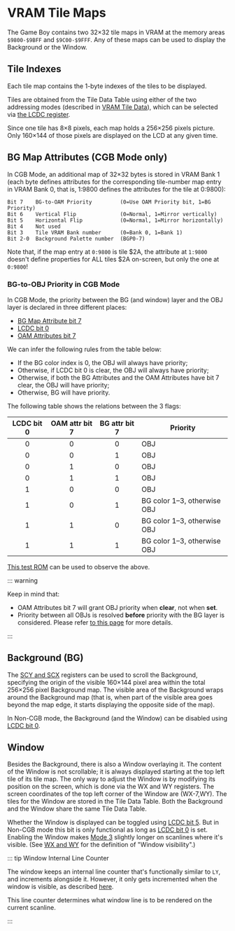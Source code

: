 
# VRAM Tile Maps

The Game Boy contains two 32×32 tile maps in VRAM at
the memory areas `$9800-$9BFF` and `$9C00-$9FFF`. Any of these maps can be used to
display the Background or the Window.

## Tile Indexes

Each tile map contains the 1-byte indexes of the
tiles to be displayed.

Tiles are obtained from the Tile Data Table using either of the two
addressing modes (described in [VRAM Tile Data](<#VRAM Tile Data>)), which
can be selected via [the LCDC register](<#FF40 — LCDC: LCD control>).

Since one tile has 8×8 pixels, each map holds a 256×256 pixels picture.
Only 160×144 of those pixels are displayed on the LCD at any given time.

## BG Map Attributes (CGB Mode only)

In CGB Mode, an additional map of 32×32 bytes is stored in VRAM Bank 1
(each byte defines attributes for the corresponding tile-number map
entry in VRAM Bank 0, that is, 1:9800 defines the attributes for the tile at
0:9800):

```
Bit 7    BG-to-OAM Priority         (0=Use OAM Priority bit, 1=BG Priority)
Bit 6    Vertical Flip              (0=Normal, 1=Mirror vertically)
Bit 5    Horizontal Flip            (0=Normal, 1=Mirror horizontally)
Bit 4    Not used
Bit 3    Tile VRAM Bank number      (0=Bank 0, 1=Bank 1)
Bit 2-0  Background Palette number  (BGP0-7)
```

Note that, if the map entry at `0:9800` is tile \$2A, the attribute at
`1:9800` doesn't define properties for ALL tiles \$2A on-screen, but only
the one at `0:9800`!

### BG-to-OBJ Priority in CGB Mode

In CGB Mode, the priority between the BG (and window) layer and the OBJ layer is declared in three different places:
- [BG Map Attribute bit 7](<#BG Map Attributes (CGB Mode only)>)
- [LCDC bit 0](<#LCDC.0 — BG and Window enable/priority>)
- [OAM Attributes bit 7](<#Byte 3 — Attributes/Flags>)

We can infer the following rules from the table below:
* If the BG color index is 0, the OBJ will always have priority;
* Otherwise, if LCDC bit 0 is clear, the OBJ will always have priority;
* Otherwise, if both the BG Attributes and the OAM Attributes have bit 7 clear, the OBJ will have priority;
* Otherwise, BG will have priority.

The following table shows the relations between the 3 flags:

LCDC bit 0 | OAM attr bit 7 | BG attr bit 7 | Priority
:---------:|:--------------:|:-------------:|---------
0          | 0              | 0             | OBJ
0          | 0              | 1             | OBJ
0          | 1              | 0             | OBJ
0          | 1              | 1             | OBJ
1          | 0              | 0             | OBJ
1          | 0              | 1             | BG color 1–3, otherwise OBJ
1          | 1              | 0             | BG color 1–3, otherwise OBJ
1          | 1              | 1             | BG color 1–3, otherwise OBJ

[This test ROM](https://github.com/alloncm/MagenTests) can be used to observe the above.

::: warning

Keep in mind that:
* OAM Attributes bit 7 will grant OBJ priority when **clear**, not when **set**.
* Priority between all OBJs is resolved **before** priority with the BG layer is considered.
  Please refer [to this page](<#Drawing priority>) for more details.

:::

## Background (BG)

The [SCY and SCX](<#FF42–FF43 — SCY, SCX: Viewport Y position, X position>)
registers can be used to scroll the Background, specifying the origin of the visible
160×144 pixel area within the total 256×256 pixel Background map.
The visible area of the Background wraps around the Background map (that is, when part of
the visible area goes beyond the map edge, it starts displaying the opposite side of the map).

In Non-CGB mode, the Background (and the Window) can be disabled using
[LCDC bit 0](<#LCDC.0 — BG and Window enable/priority>).

## Window

Besides the Background, there is also a Window overlaying it.
The content of the Window is not scrollable; it is always
displayed starting at the top left tile of its tile map. The only way to adjust the Window
is by modifying its position on the screen, which is done via the WX and WY registers. The screen
coordinates of the top left corner of the Window are (WX-7,WY). The tiles
for the Window are stored in the Tile Data Table. Both the Background
and the Window share the same Tile Data Table.

Whether the Window is displayed can be toggled using
[LCDC bit 5](<#LCDC.5 — Window enable>). But in Non-CGB mode this bit is only
functional as long as [LCDC bit 0](<#LCDC.0 — BG and Window enable/priority>) is set.
Enabling the Window makes
[Mode 3](<#STAT modes>) slightly longer on scanlines where it's visible.
(See [WX and WY](<#FF4A–FF4B — WY, WX: Window Y position, X position plus 7>)
for the definition of "Window visibility".)

::: tip Window Internal Line Counter

The window keeps an internal line counter that's functionally similar to `LY`, and increments alongside it. However, it only gets incremented when the window is visible, as described [here](<#FF4A–FF4B — WY, WX: Window Y position, X position plus 7>).

This line counter determines what window line is to be rendered on the current scanline.

:::
